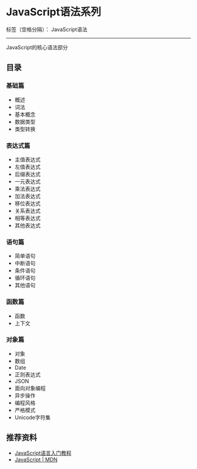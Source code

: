 # JavaScript语法系列

标签（空格分隔）： JavaScript语法

---

JavaScript的核心语法部分

## 目录

### 基础篇

* 概述
* 词法
* 基本概念
* 数据类型
* 类型转换

### 表达式篇

* 主值表达式
* 左值表达式
* 后缀表达式
* 一元表达式
* 乘法表达式
* 加法表达式
* 移位表达式
* 关系表达式
* 相等表达式
* 其他表达式

### 语句篇

* 简单语句
* 中断语句
* 条件语句
* 循环语句
* 其他语句

### 函数篇

* 函数
* 上下文

### 对象篇

* 对象
* 数组
* Date
* 正则表达式
* JSON
* 面向对象编程
* 异步操作
* 编程风格
* 严格模式
* Unicode字符集

## 推荐资料

* [JavaScript语言入门教程](https://wangdoc.com/javascript/)
* [JavaScript | MDN](https://developer.mozilla.org/zh-CN/docs/Web/JavaScript)
